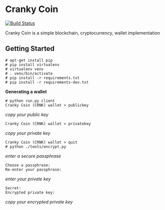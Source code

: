 # Cranky Coin
[![Build Status](https://travis-ci.org/cranklin/crankycoin.svg?branch=master)](https://travis-ci.org/cranklin/crankycoin)

Cranky Coin is a simple blockchain, cryptocurrency, wallet implementation

## Getting Started

```
# apt-get install pip
# pip install virtualenv
# virtualenv venv
# . venv/bin/activate
# pip install -r requirements.txt
# pip install -r requirements-dev.txt
```

**Generating a wallet**

```
# python run.py client
Cranky Coin (CRNK) wallet > publickey
```
*copy your public key*
```
Cranky Coin (CRNK) wallet > privatekey
```
*copy your private key*
```
Cranky Coin (CRNK) wallet > quit
# python ./tools/encrypt.py
```
*enter a secure passphrase*
```
Choose a passphrase:
Re-enter your passphrase:
```
*enter your private key*
```
Secret:
Encrypted private key:
```
*copy your encrypted private key*

